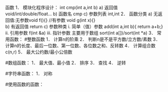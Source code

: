 函数
1．	模块化程序设计： int cmp(int a,int b)
a)	返回值 void/int/double/float…
b)	函数名 cmp
c)	参数列表 int,int
2．	函数分类
a)	无返回值:无参数void f(){} //有参数 void g(int x){}  
b)	有返回值 return
c)	参数种类
i.	简单（值）参数 add(int a,int b){  return a+b;}
ii.	引用参数  f(int &a)
iii.	指针参数 主要用于数组 sort(int a[])/sort(int *a)
3．	常用函数：
#整数函数
1．	计算n的阶乘
2．	判断n是不是平方数/立方数/素数
3．	计算n的长度、最后一位数、第一位数、各位数之和、反转数
4．	计算组合数c(n,r)
5．	最大公约数/最小公倍数


#数组函数：
1．	最大值、最小值
2．	排序
3．	查找
4．	逆转

#字符串函数：
1．	对称

#使用函数的函数：

